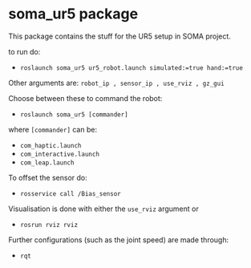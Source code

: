 # soma_ur5 package
This package contains the stuff for the UR5 setup in SOMA project.

to run do:

* `roslaunch soma_ur5 ur5_robot.launch simulated:=true hand:=true`

Other arguments are:
  `robot_ip , sensor_ip , use_rviz , gz_gui`
  
  Choose between these to command the robot:
  *   `roslaunch soma_ur5 [commander]`
  
  where `[commander]` can be:
   * `com_haptic.launch`
   * `com_interactive.launch`
   * `com_leap.launch`

To offset the sensor do:

* `rosservice call /Bias_sensor`

Visualisation is done with either the `use_rviz` argument or
* `rosrun rviz rviz`

Further configurations (such as the joint speed) are made through:
* `rqt`




